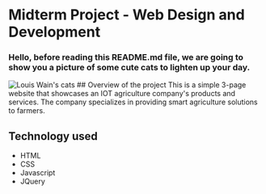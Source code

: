 # Midterm Project - Web Design and Development
### Hello, before reading this README.md file, we are going to show you a picture of some cute cats to lighten up your day.
<picture>
 <source media="(prefers-color-scheme: dark)" srcset="https://i.etsystatic.com/9688790/r/il/ed645e/3544142573/il_570xN.3544142573_c89c.jpg">
 <source media="(prefers-color-scheme: light)" srcset="https://cdn.shopify.com/s/files/1/0410/7180/4571/articles/Screenshot_2021-07-13_at_13.50.32.png?v=1626182132">
 <img alt="Louis Wain's cats" src="https://ichef.bbci.co.uk/news/976/cpsprodpb/10EEF/production/_121995396_mediaitem121958723.jpg">
</picture>
## Overview of the project
This is a simple 3-page website that showcases an IOT agriculture company's products and services. The company specializes in providing smart agriculture solutions to farmers.

## Technology used
- HTML
- CSS
- Javascript
- JQuery 
